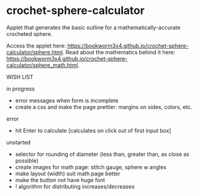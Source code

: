 # crochet-sphere-calculator
Applet that generates the basic outline for a mathematically-accurate crocheted sphere.

Access the applet here: https://bookworm3x4.github.io/crochet-sphere-calculator/sphere.html. Read about the mathematics behind it here: https://bookworm3x4.github.io/crochet-sphere-calculator/sphere_math.html.

WISH LIST<br/>

in progress<br/>
* error messages when form is incomplete<br/>
* create a css and make the page prettier: margins on sides, colors, etc.<br/>

error<br/>
* hit Enter to calculate [calculates on click out of first input box]<br/>

unstarted<br/>
* selector for rounding of diameter (less than, greater than, as close as possible)<br/>
* create images for math page: stitch gauge, sphere w angles<br/>
* make layout (width) suit math page better<br/>
* make the button not have huge font
* ! algorithm for distributing increases/decreases

